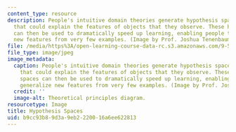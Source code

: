 ```yaml
---
content_type: resource
description: People's intuitive domain theories generate hypothesis spaces for concepts
  that could explain the features of objects that they observe. These hypothesis spaces
  can then be used to dramatically speed up learning, enabling people to generalize
  new features from very few examples. (Image by Prof. Joshua Tenenbaum.)
file: /media/https%3A/open-learning-course-data-rc.s3.amazonaws.com/9-52-c-computational-cognitive-science-spring-2003/b9cc93b89d3a9eb2220016a6ee622813_9-52s03.jpg
file_type: image/jpeg
image_metadata:
  caption: People's intuitive domain theories generate hypothesis spaces for concepts
    that could explain the features of objects that they observe. These hypothesis
    spaces can then be used to dramatically speed up learning, enabling people to
    generalize new features from very few examples. (Image by Prof. Joshua Tenenbaum.)
  credit: ''
  image-alt: Theoretical principles diagram.
resourcetype: Image
title: Hypothesis Spaces
uid: b9cc93b8-9d3a-9eb2-2200-16a6ee622813
---
```

